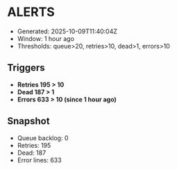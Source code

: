 # ALERTS

- Generated: 2025-10-09T11:40:04Z
- Window: 1 hour ago
- Thresholds: queue>20, retries>10, dead>1, errors>10

## Triggers
- **Retries 195 > 10**
- **Dead 187 > 1**
- **Errors 633 > 10 (since 1 hour ago)**

## Snapshot
- Queue backlog: 0
- Retries: 195
- Dead: 187
- Error lines: 633
